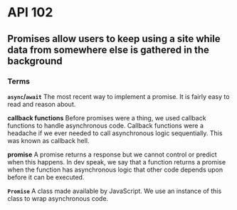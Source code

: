 # API 102
## Promises allow users to keep using a site while data from somewhere else is gathered in the background

### Terms
**`async`/`await`**
The most recent way to implement a promise. It is fairly easy to read and reason about.

**callback functions**
Before promises were a thing, we used callback functions to handle asynchronous code. Callback functions were a headache if we ever needed to call asynchronous logic sequentially. This was known as callback hell.

**promise**
A promise returns a response but we cannot control or predict when this happens. In dev speak, we say that a function returns a promise when the function has asynchronous logic that other code depends upon before it can be executed.

**`Promise`**
A class made available by JavaScript. We use an instance of this class to wrap asynchronous code.